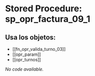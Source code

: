 # Stored Procedure: sp_opr_factura_09_1

## Usa los objetos:
- [[fn_opr_valida_turno_03]]
- [[opr_param]]
- [[opr_turnos]]

*No code available.*
